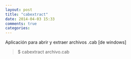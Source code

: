 ```yaml
---
layout: post
title: "cabextract"
date: 2014-04-03 15:33
comments: true
categories: 
---
```

Aplicación para abrir y extraer archivos .cab [de windows]

>$ cabextract archivo.cab


